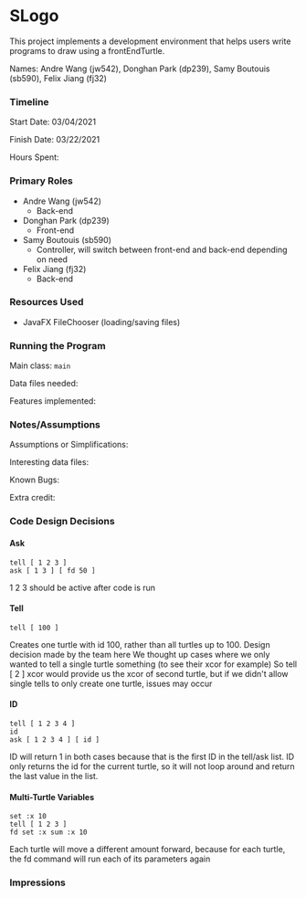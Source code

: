 SLogo
====

This project implements a development environment that helps users write programs to draw using a frontEndTurtle.

Names: Andre Wang (jw542), Donghan Park (dp239), Samy Boutouis (sb590), Felix Jiang (fj32)

### Timeline

Start Date: 03/04/2021

Finish Date: 03/22/2021

Hours Spent: 

### Primary Roles

* Andre Wang (jw542)
    * Back-end
* Donghan Park (dp239)
    * Front-end
* Samy Boutouis (sb590)
    * Controller, will switch between front-end and back-end depending on need
* Felix Jiang (fj32)
    * Back-end

### Resources Used

- JavaFX FileChooser (loading/saving files)

### Running the Program

Main class: `main`

Data files needed: 

Features implemented:



### Notes/Assumptions

Assumptions or Simplifications:

Interesting data files:

Known Bugs:

Extra credit:

### Code Design Decisions

#### Ask
```
tell [ 1 2 3 ]
ask [ 1 3 ] [ fd 50 ]
```
1 2 3 should be active after code is run

#### Tell
```
tell [ 100 ]
```
Creates one turtle with id 100, rather than all turtles up to 100. Design decision made by the team here
We thought up cases where we only wanted to tell a single turtle something (to see their xcor for example)
So tell [ 2 ] xcor would provide us the xcor of second turtle, but if we didn't allow single tells to only create one turtle, issues may occur

#### ID
```
tell [ 1 2 3 4 ] 
id
ask [ 1 2 3 4 ] [ id ]
```
ID will return 1 in both cases because that is the first ID in the tell/ask list. ID only returns the id for the current turtle, so it will not loop around and return the last value in the list.

#### Multi-Turtle Variables
```
set :x 10
tell [ 1 2 3 ]
fd set :x sum :x 10
```
Each turtle will move a different amount forward, because for each turtle, the fd command will run each of its parameters again


### Impressions

